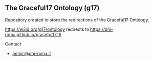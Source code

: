 
## The Graceful17 Ontology (g17)

Repository created to store the redirections of the Graceful17 Ontology.

https://w3id.org/g17/ontology redirects to https://dhi-roma.github.io/graceful17.ttl


Contact

* admin@dhi-roma.it